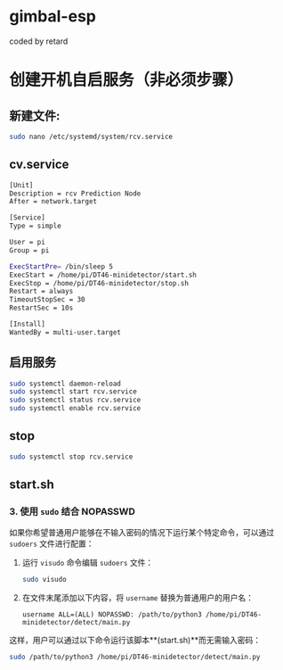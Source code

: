 # gimbal-esp
coded by retard
# 创建开机自启服务（非必须步骤）


## 新建文件:
```bash
sudo nano /etc/systemd/system/rcv.service 
```

## cv.service
```bash
[Unit]
Description = rcv Prediction Node
After = network.target

[Service]
Type = simple

User = pi
Group = pi

ExecStartPre= /bin/sleep 5
ExecStart = /home/pi/DT46-minidetector/start.sh
ExecStop = /home/pi/DT46-minidetector/stop.sh
Restart = always
TimeoutStopSec = 30
RestartSec = 10s

[Install]
WantedBy = multi-user.target
```

## 启用服务
```bash
sudo systemctl daemon-reload
sudo systemctl start rcv.service
sudo systemctl status rcv.service
sudo systemctl enable rcv.service

```

## stop
```bash
sudo systemctl stop rcv.service
```

## start.sh
### 3. 使用 `sudo` 结合 NOPASSWD

如果你希望普通用户能够在不输入密码的情况下运行某个特定命令，可以通过 `sudoers` 文件进行配置：

1. 运行 `visudo` 命令编辑 `sudoers` 文件：

   ```bash
   sudo visudo
   ```

2. 在文件末尾添加以下内容，将 `username` 替换为普通用户的用户名：

   ```plaintext
   username ALL=(ALL) NOPASSWD: /path/to/python3 /home/pi/DT46-minidetector/detect/main.py
   ```

这样，用户可以通过以下命令运行该脚本**(start.sh)**而无需输入密码：

```bash
sudo /path/to/python3 /home/pi/DT46-minidetector/detect/main.py
```
